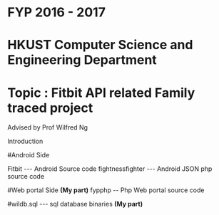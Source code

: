 # FYP 2016  -  2017 
# HKUST Computer Science and Engineering Department 
# Topic : Fitbit API related Family traced project

Advised  by Prof Wilfred Ng

Introduction 

#Android Side

Fitbit --- Android Source code
fightnessfighter --- Android JSON php source code

#Web portal Side  <b>(My part)</b>
fypphp -- Php Web portal source code

#wildb.sql --- sql database binaries <b>(My part)</b>
